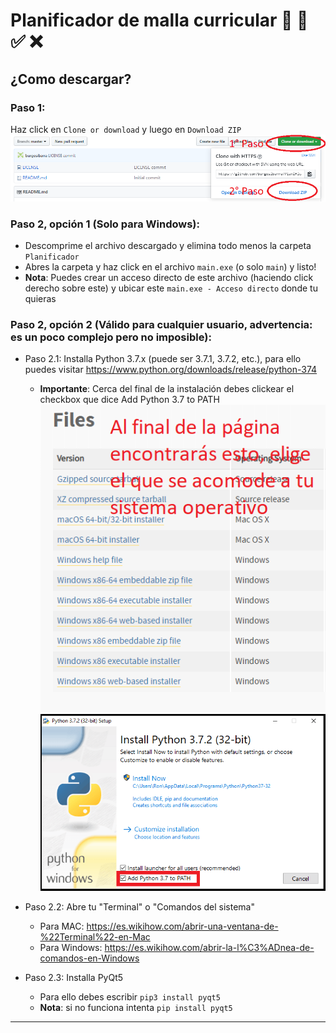 # Planificador de malla curricular :page_with_curl: :school: :white_check_mark: :x:

## ¿Como descargar?

### Paso 1:
Haz click en ```Clone or download``` y luego en ```Download ZIP```
![](Download_manual_1.PNG "Paso 1")

### Paso 2, opción 1 (Solo para Windows):
* Descomprime el archivo descargado y elimina todo menos la carpeta ```Planificador```
* Abres la carpeta y haz click en el archivo ```main.exe``` (o solo ```main```) y listo!
* **Nota**: Puedes crear un acceso directo de este archivo (haciendo click derecho sobre este) y ubicar este ```main.exe - Acceso directo``` donde tu quieras

### Paso 2, opción 2 (Válido para cualquier usuario, advertencia: es un poco complejo pero no imposible):
* Paso 2.1: Installa Python 3.7.x (puede ser 3.7.1, 3.7.2, etc.), para ello puedes visitar https://www.python.org/downloads/release/python-374
    * **Importante**: Cerca del final de la instalación debes clickear el checkbox que dice Add Python 3.7 to PATH
![](Download_manual_2.PNG "Paso 2.1")
![](Download_manual_3.PNG "Paso 2.1")

* Paso 2.2: Abre tu "Terminal" o "Comandos del sistema"
    * Para MAC: https://es.wikihow.com/abrir-una-ventana-de-%22Terminal%22-en-Mac
    * Para Windows: https://es.wikihow.com/abrir-la-l%C3%ADnea-de-comandos-en-Windows

* Paso 2.3: Installa PyQt5
    * Para ello debes escribir ```pip3 install pyqt5```
    * **Nota**: si no funciona intenta ```pip install pyqt5```
-------
